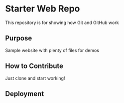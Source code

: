 # Starter Web Repo

This repository is for showing how Git and GitHub work

## Purpose

Sample website with plenty of files for demos

## How to Contribute
Just clone and start working!

## Deployment

